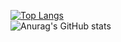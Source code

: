 
 
[![Top Langs](https://github-readme-stats.vercel.app/api/top-langs/?username=Gsuy&layout=compact&langs_count=100)](https://github.com/anuraghazra/github-readme-stats)  
![Anurag's GitHub stats](https://github-readme-stats.vercel.app/api?username=Gsuy&show_icons=true&theme=tokyonight)
